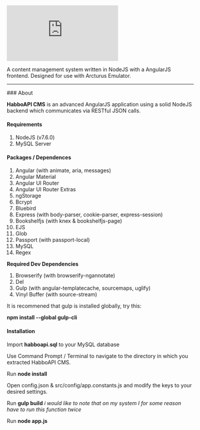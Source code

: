 ![](https://habbox.com/cache/scripts/fontgenerator/functions/events.php?font=glass_two&str=HabboAPI)

A content management system written in NodeJS with a AngularJS frontend. Designed for use with Arcturus Emulator.

<hr>
### About

**HabboAPI CMS** is an advanced AngularJS application using a solid NodeJS backend which communicates via RESTful JSON calls.

#### Requirements

1. NodeJS (v7.6.0)
2. MySQL Server

#### Packages / Dependences

1. Angular (with animate, aria, messages)
2. Angular Material
3. Angular UI Router
4. Angular UI Router Extras
5. ngStorage
6. Bcrypt 
7. Bluebird 
8. Express (with body-parser, cookie-parser, express-session)
9. Bookshelfjs (with knex & bookshelfjs-page)
10. EJS
11. Glob
12. Passport (with passport-local)
13. MySQL
14. Regex

**Required Dev Dependencies**

1. Browserify (with browserify-ngannotate)
2. Del
3. Gulp (with angular-templatecache, sourcemaps, uglify)
4. Vinyl Buffer (with source-stream)

It is recommened that gulp is installed globally, try this:

**npm install --global gulp-cli**

#### Installation

Import **habboapi.sql** to your MySQL database

Use Command Prompt / Terminal to navigate to the directory in which you extracted HabboAPI CMS.

Run **node install**

Open config.json & src/config/app.constants.js and modify the keys to your desired settings.

Run **gulp build** *i would like to note that on my system I for some reason have to run this function twice*

Run **node app.js**
